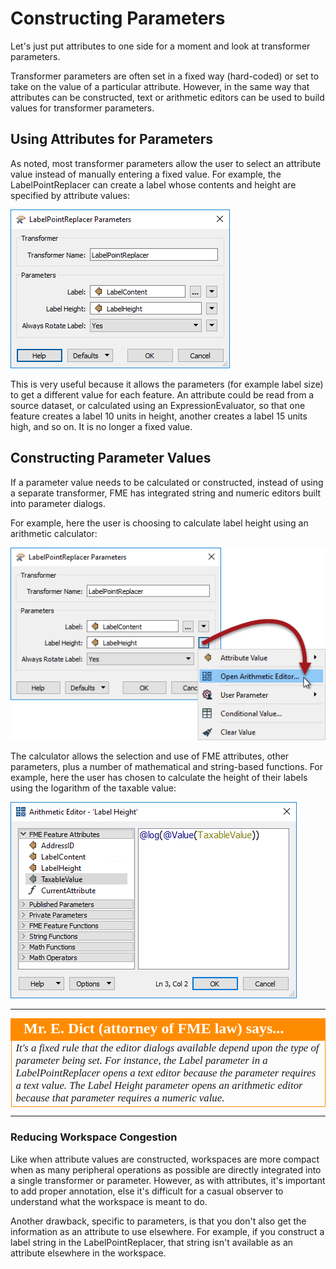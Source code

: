 # Constructing Parameters #
Let's just put attributes to one side for a moment and look at transformer parameters.

Transformer parameters are often set in a fixed way (hard-coded) or set to take on the value of a particular attribute. However, in the same way that attributes can be constructed, text or arithmetic editors can be used to build values for transformer parameters. 


## Using Attributes for Parameters ##
As noted, most transformer parameters allow the user to select an attribute value instead of manually entering a fixed value. For example, the LabelPointReplacer can create a label whose contents and height are specified by attribute values:

![](./Images/Img4.022.LabelPointReplacerDialogWithAttrs.png)

This is very useful because it allows the parameters (for example label size) to get a different value for each feature. An attribute could be read from a source dataset, or calculated using an ExpressionEvaluator, so that one feature creates a label 10 units in height, another creates a label 15 units high, and so on. It is no longer a fixed value.


## Constructing Parameter Values ##

If a parameter value needs to be calculated or constructed, instead of using a separate transformer, FME has integrated string and numeric editors built into parameter dialogs.

For example, here the user is choosing to calculate label height using an arithmetic calculator:

![](./Images/Img4.023.LabelPointReplacerDialogPickingCalc.png)

The calculator allows the selection and use of FME attributes, other parameters, plus a number of mathematical and string-based functions. For example, here the user has chosen to calculate the height of their labels using the logarithm of the taxable value:

![](./Images/Img4.024.LabelPointReplacerArithCalc.png)

---

<!--Person X Says Section-->

<table style="border-spacing: 0px">
<tr>
<td style="vertical-align:middle;background-color:darkorange;border: 2px solid darkorange">
<i class="fa fa-quote-left fa-lg fa-pull-left fa-fw" style="color:white;padding-right: 12px;vertical-align:text-top"></i>
<span style="color:white;font-size:x-large;font-weight: bold;font-family:serif">Mr. E. Dict (attorney of FME law) says...</span>
</td>
</tr>

<tr>
<td style="border: 1px solid darkorange">
<span style="font-family:serif; font-style:italic; font-size:larger">
It's a fixed rule that the editor dialogs available depend upon the type of parameter being set. For instance, the Label parameter in a LabelPointReplacer opens a text editor because the parameter requires a text value. The Label Height parameter opens an arithmetic editor because that parameter requires a numeric value.
</span>
</td>
</tr>
</table>

---

### Reducing Workspace Congestion ###
Like when attribute values are constructed, workspaces are more compact when as many peripheral operations as possible are directly integrated into a single transformer or parameter. However, as with attributes, it's important to add proper annotation, else it's difficult for a casual observer to understand what the workspace is meant to do.

Another drawback, specific to parameters, is that you don't also get the information as an attribute to use elsewhere. For example, if you construct a label string in the LabelPointReplacer, that string isn't available as an attribute elsewhere in the workspace. 
